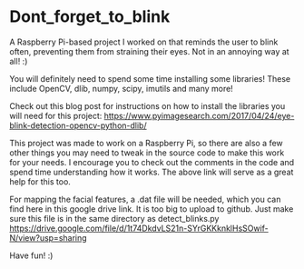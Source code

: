 # Dont_forget_to_blink
A Raspberry Pi-based project I worked on that reminds the user to blink often, preventing them from straining their eyes. Not in an annoying way at all! :)

You will definitely need to spend some time installing some libraries! These include OpenCV, dlib, numpy, scipy, imutils and many more!

Check out this blog post for instructions on how to install the libraries you will need for this project:
https://www.pyimagesearch.com/2017/04/24/eye-blink-detection-opencv-python-dlib/

This project was made to work on a Raspberry Pi, so there are also a few other things you may need to tweak in the source code to make this work for your needs. I encourage you to check out the comments in the code and spend time understanding how it works. The above link will serve as a great help for this too. 

For mapping the facial features, a .dat file will be needed, which you can find here in this google drive link. It is too big to upload to github. Just make sure this file is in the same directory as detect_blinks.py
https://drive.google.com/file/d/1t74DkdvLS21n-SYrGKKknklHsSOwif-N/view?usp=sharing

Have fun! :)
